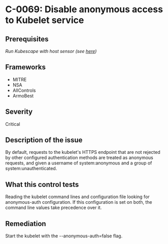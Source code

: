 # C-0069: Disable anonymous access to Kubelet service

## Prerequisites
 *Run Kubescape with host sensor (see [here](https://hub.armo.cloud/docs/host-sensor))*
 
## Frameworks
* MITRE
* NSA
* AllControls
* ArmoBest
 
## Severity
Critical

## Description of the issue
By default, requests to the kubelet's HTTPS endpoint that are not rejected by other configured authentication methods are treated as anonymous requests, and given a username of system:anonymous and a group of system:unauthenticated.
 
## What this control tests 
Reading the kubelet command lines and configuration file looking for anonymous-auth configuration. If this configuration is set on both, the command line values take precedence over it.
 
## Remediation
Start the kubelet with the --anonymous-auth=false flag.
 
